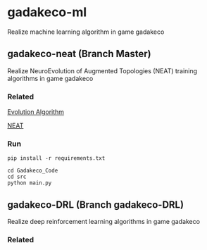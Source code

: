 # gadakeco-ml
Realize machine learning algorithm in game gadakeco

## gadakeco-neat (Branch Master)
Realize NeuroEvolution of Augmented Topologies (NEAT) training algorithms in game gadakeco

### Related

[Evolution Algorithm](https://morvanzhou.github.io/tutorials/machine-learning/evolutionary-algorithm/2-01-genetic-algorithm/)

[NEAT](https://github.com/CodeReclaimers/neat-python)

### Run

`pip install -r requirements.txt`

```
cd Gadakeco_Code
cd src
python main.py
```

## gadakeco-DRL (Branch gadakeco-DRL)
Realize deep reinforcement learning algorithms in game gadakeco

### Related



